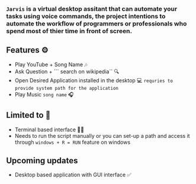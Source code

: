 ### ```Jarvis``` is a virtual desktop assitant that can automate your tasks using voice commands, the project intentions to automate the workflow of programmers or professionals who spend most of thier time in front of screen.

## Features ⚙

- Play YouTube  + Song Name 🎶
- Ask Question + ``` search on wikipedia`` 🔍
- Open Desired Application installed in the desktop 💻 ```requries to provide system path for the application```
- Play Music ```song name```  🎧


## Limited to 🚧

- Terminal based interface 👩‍💻
- Needs to run the script manually or you can set-up a path and access it through ```windows + R = RUN``` feature on windows 


## Upcoming updates 

- Desktop based application with GUI interface ✅
